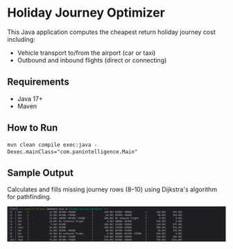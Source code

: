 # Holiday Journey Optimizer

This Java application computes the cheapest return holiday journey cost including:
- Vehicle transport to/from the airport (car or taxi)
- Outbound and inbound flights (direct or connecting)

## Requirements
- Java 17+
- Maven

## How to Run

```
mvn clean compile exec:java -Dexec.mainClass="com.panintelligence.Main"
```

## Sample Output
Calculates and fills missing journey rows (8–10) using Dijkstra's algorithm for pathfinding.

![img.png](img.png)